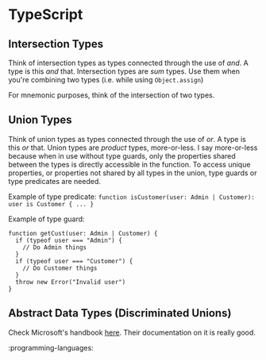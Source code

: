 # TypeScript


## Intersection Types
Think of intersection types as types connected through the use of *and*.
A type is this *and* that.
Intersection types are *sum* types.
Use them when you're combining two types (i.e. while using `Object.assign`)

For mnemonic purposes, think of the intersection of two types.


## Union Types
Think of union types as types connected through the use of *or*.
A type is this *or* that.
Union types are *product* types, more-or-less.
I say more-or-less because when in use without type guards, only the properties shared between the types is directly accessible in the function.
To access unique properties, or properties not shared by all types in the union, type guards or type predicates are needed.

Example of type predicate:
`function isCustomer(user: Admin | Customer): user is Customer { ... }`

Example of type guard:
```
function getCust(user: Admin | Customer) {
  if (typeof user === "Admin") {
    // Do Admin things
  }
  if (typeof user === "Customer") {
    // Do Customer things
  }
  throw new Error("Invalid user")
}
```


## Abstract Data Types (Discriminated Unions)
Check Microsoft's handbook [here](https://www.typescriptlang.org/docs/handbook/advanced-types.html#discriminated-unions).
Their documentation on it is really good.


:programming-languages:
